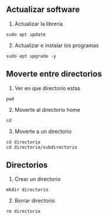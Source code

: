 ## Actualizar software
1. Actualizar la libreria
```shell
sudo apt update
```

2. Actualizar e instalar los programas
```shell
sudo apt upgrade -y
```

## Moverte entre directorios
1. Ver en que directorio estas
```shell
pwd
```

2. Moverte al directorio home
```shell
cd
```

3. Moverte a un directorio
```shell
cd directorio
cd directorio/subdirectorio
```

## Directorios
1. Crear un directorio
```shell
mkdir directorio
```

2. Borrar directorio
```shell
rm directorio
```